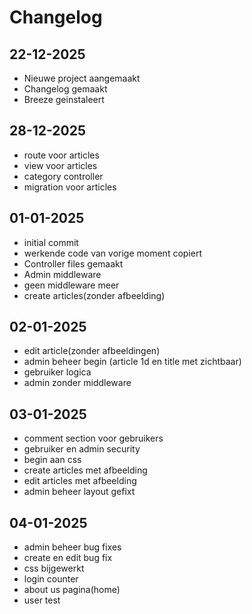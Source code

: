 # Changelog
## 22-12-2025
- Nieuwe project aangemaakt
- Changelog gemaakt
- Breeze geinstaleert


## 28-12-2025
- route voor articles
- view voor articles
- category controller
- migration voor articles

## 01-01-2025
- initial commit
- werkende code van vorige moment copiert
- Controller files gemaakt
- Admin middleware
- geen middleware meer
- create articles(zonder afbeelding)

## 02-01-2025
- edit article(zonder afbeeldingen)
- admin beheer begin (article 1d en title met zichtbaar)
- gebruiker logica
- admin zonder middleware

## 03-01-2025
- comment section voor gebruikers
- gebruiker en admin security
- begin aan css
- create articles met afbeelding
- edit articles met afbeelding
- admin beheer layout gefixt

## 04-01-2025
- admin beheer bug fixes
- create en edit bug fix
- css bijgewerkt
- login counter
- about us pagina(home)
- user test
